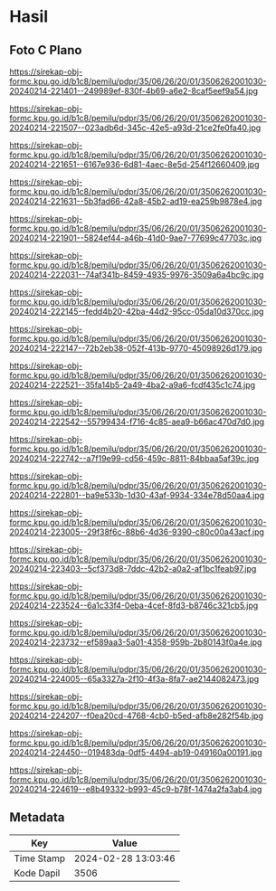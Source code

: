 # Hasil

## Foto C Plano

https://sirekap-obj-formc.kpu.go.id/b1c8/pemilu/pdpr/35/06/26/20/01/3506262001030-20240214-221401--249989ef-830f-4b69-a6e2-8caf5eef9a54.jpg

https://sirekap-obj-formc.kpu.go.id/b1c8/pemilu/pdpr/35/06/26/20/01/3506262001030-20240214-221507--023adb6d-345c-42e5-a93d-21ce2fe0fa40.jpg

https://sirekap-obj-formc.kpu.go.id/b1c8/pemilu/pdpr/35/06/26/20/01/3506262001030-20240214-221651--6167e936-6d81-4aec-8e5d-254f12660409.jpg

https://sirekap-obj-formc.kpu.go.id/b1c8/pemilu/pdpr/35/06/26/20/01/3506262001030-20240214-221631--5b3fad66-42a8-45b2-ad19-ea259b9878e4.jpg

https://sirekap-obj-formc.kpu.go.id/b1c8/pemilu/pdpr/35/06/26/20/01/3506262001030-20240214-221901--5824ef44-a46b-41d0-9ae7-77699c47703c.jpg

https://sirekap-obj-formc.kpu.go.id/b1c8/pemilu/pdpr/35/06/26/20/01/3506262001030-20240214-222031--74af341b-8459-4935-9976-3509a6a4bc9c.jpg

https://sirekap-obj-formc.kpu.go.id/b1c8/pemilu/pdpr/35/06/26/20/01/3506262001030-20240214-222145--fedd4b20-42ba-44d2-95cc-05da10d370cc.jpg

https://sirekap-obj-formc.kpu.go.id/b1c8/pemilu/pdpr/35/06/26/20/01/3506262001030-20240214-222147--72b2eb38-052f-413b-9770-45098926d179.jpg

https://sirekap-obj-formc.kpu.go.id/b1c8/pemilu/pdpr/35/06/26/20/01/3506262001030-20240214-222521--35fa14b5-2a49-4ba2-a9a6-fcdf435c1c74.jpg

https://sirekap-obj-formc.kpu.go.id/b1c8/pemilu/pdpr/35/06/26/20/01/3506262001030-20240214-222542--55799434-f716-4c85-aea9-b66ac470d7d0.jpg

https://sirekap-obj-formc.kpu.go.id/b1c8/pemilu/pdpr/35/06/26/20/01/3506262001030-20240214-222742--a7f19e99-cd56-459c-8811-84bbaa5af39c.jpg

https://sirekap-obj-formc.kpu.go.id/b1c8/pemilu/pdpr/35/06/26/20/01/3506262001030-20240214-222801--ba9e533b-1d30-43af-9934-334e78d50aa4.jpg

https://sirekap-obj-formc.kpu.go.id/b1c8/pemilu/pdpr/35/06/26/20/01/3506262001030-20240214-223005--29f38f6c-88b6-4d36-9390-c80c00a43acf.jpg

https://sirekap-obj-formc.kpu.go.id/b1c8/pemilu/pdpr/35/06/26/20/01/3506262001030-20240214-223403--5cf373d8-7ddc-42b2-a0a2-af1bc1feab97.jpg

https://sirekap-obj-formc.kpu.go.id/b1c8/pemilu/pdpr/35/06/26/20/01/3506262001030-20240214-223524--6a1c33f4-0eba-4cef-8fd3-b8746c321cb5.jpg

https://sirekap-obj-formc.kpu.go.id/b1c8/pemilu/pdpr/35/06/26/20/01/3506262001030-20240214-223732--ef589aa3-5a01-4358-959b-2b80143f0a4e.jpg

https://sirekap-obj-formc.kpu.go.id/b1c8/pemilu/pdpr/35/06/26/20/01/3506262001030-20240214-224005--65a3327a-2f10-4f3a-8fa7-ae2144082473.jpg

https://sirekap-obj-formc.kpu.go.id/b1c8/pemilu/pdpr/35/06/26/20/01/3506262001030-20240214-224207--f0ea20cd-4768-4cb0-b5ed-afb8e282f54b.jpg

https://sirekap-obj-formc.kpu.go.id/b1c8/pemilu/pdpr/35/06/26/20/01/3506262001030-20240214-224450--019483da-0df5-4494-ab19-049160a00191.jpg

https://sirekap-obj-formc.kpu.go.id/b1c8/pemilu/pdpr/35/06/26/20/01/3506262001030-20240214-224619--e8b49332-b993-45c9-b78f-1474a2fa3ab4.jpg


## Metadata

| Key        | Value               |
| ---------- | ------------------- |
| Time Stamp | 2024-02-28 13:03:46 |
| Kode Dapil | 3506                |



